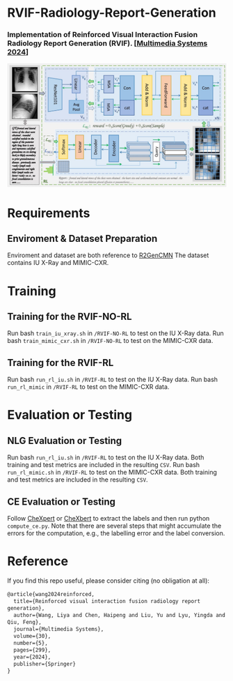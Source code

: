 # RVIF-Radiology-Report-Generation
### Implementation of Reinforced Visual Interaction Fusion Radiology Report Generation (RVIF). [[Multimedia Systems 2024](https://link.springer.com/article/10.1007/s00530-024-01504-8)]
<div align="center">
  <img src="https://github.com/200084/RVIF-Radiology-Report-Generation/blob/main/RVIF.jpg">
</div>

# Requirements 
## Enviroment & Dataset Preparation 
Enviroment and dataset are both reference to [R2GenCMN](https://github.com/zhjohnchan/R2GenCMN)
The dataset contains IU X-Ray and MIMIC-CXR.

# Training
## Training for the RVIF-NO-RL
Run bash `train_iu_xray.sh` in `/RVIF-NO-RL` to test on the IU X-Ray data.
Run bash `train_mimic_cxr.sh` in `/RVIF-NO-RL` to test on the MIMIC-CXR data.
## Training for the RVIF-RL
Run bash `run_rl_iu.sh` in `/RVIF-RL` to test on the IU X-Ray data.
Run bash `run_rl_mimic` in `/RVIF-RL` to test on the MIMIC-CXR data.

# Evaluation or Testing 
## NLG Evaluation or Testing
Run bash `run_rl_iu.sh` in `/RVIF-RL` to test on the IU X-Ray data. Both training and test metrics are included in the resulting `CSV`.
Run bash `run_rl_mimic.sh` in `/RVIF-RL` to test on the MIMIC-CXR data. Both training and test metrics are included in the resulting `CSV`.
## CE Evaluation or Testing
Follow [CheXpert](https://github.com/MIT-LCP/mimic-cxr/tree/master/txt/chexpert) or [CheXbert](https://github.com/stanfordmlgroup/CheXbert) to extract the labels and then run python `compute_ce.py`. Note that there are several steps that might accumulate the errors for the computation, e.g., the labelling error and the label conversion. 

# Reference
If you find this repo useful, please consider citing (no obligation at all):
```
@article{wang2024reinforced,
  title={Reinforced visual interaction fusion radiology report generation},
  author={Wang, Liya and Chen, Haipeng and Liu, Yu and Lyu, Yingda and Qiu, Feng},
  journal={Multimedia Systems},
  volume={30},
  number={5},
  pages={299},
  year={2024},
  publisher={Springer}
}
```
